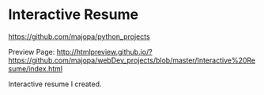 # Interactive Resume

https://github.com/majopa/python_projects

Preview Page: http://htmlpreview.github.io/?https://github.com/majopa/webDev_projects/blob/master/Interactive%20Resume/index.html

Interactive resume I created.